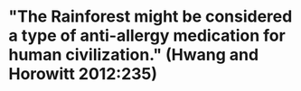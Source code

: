 # "The Rainforest might be considered a type of anti-allergy medication for human civilization." (Hwang and Horowitt 2012:235)